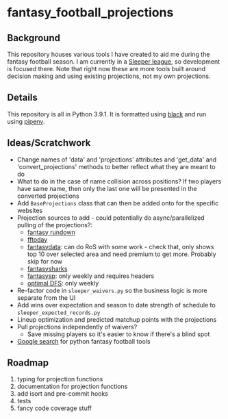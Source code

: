 # fantasy_football_projections

## Background
This repository houses various tools I have created to aid me during the fantasy football season. I am currently in a [Sleeper league](https://www.sleeper.app), so development is focused there. Note that right now these are more tools built around decision making and using existing projections, not my own projections.

## Details
This repository is all in Python 3.9.1. It is formatted using [black](https://github.com/psf/black) and run using [pipenv](https://github.com/pypa/pipenv).

## Ideas/Scratchwork
- Change names of 'data' and 'projections' attributes and 'get_data' and 'convert_projections' methods to better reflect what they are meant to do
- What to do in the case of name collision across positions? If two players have same name, then only the last one will be presented in the converted projections
- Add `BaseProjections` class that can then be added onto for the specific websites
- Projection sources to add - could potentially do async/parallelized pulling of the projections?:
	- [fantasy rundown](https://fantasyrundown.com/weekly-football-rankings/)
	- [fftoday](https://www.fftoday.com/rankings/playerwkproj.php?&PosID=20)
	- [fantasydata](https://fantasydata.com/nfl/fantasy-football-weekly-projections): can do RoS with some work - check that, only shows top 10 over selected area and need premium to get more. Probably skip for now
	- [fantasysharks](https://www.fantasysharks.com/apps/Projections/SeasonProjections.php?pos=RB)
	- [fantasysp](https://www.fantasysp.com/projections/football/weekly/RB): only weekly and requires headers
	- [optimal DFS](https://optimaldfs.app/nfl/weekly-projections/flex): only weekly
- Re-factor code in `sleeper_waivers.py` so the business logic is more separate from the UI
- Add wins over expectation and season to date strength of schedule to `sleeper_expected_records.py`
- Lineup optimization and predicted matchup points with the projections
- Pull projections independently of waivers?
	- Save missing players so it's easier to know if there's a blind spot
- [Google search](https://www.google.com/search?q=fantasy+football+python&rlz=1C5CHFA_enUS873&oq=fantasy+football+python&aqs=chrome..69i57.3426j0j1&sourceid=chrome&ie=UTF-8) for python fantasy football tools

## Roadmap
1. typing for projection functions
2. documentation for projection functions
3. add isort and pre-commit hooks
4. tests
5. fancy code coverage stuff
